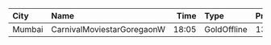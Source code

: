 | City   | Name                       |  Time | Type        | Price | Capacity | Booked |
| :----- | :------------------------- | ----: | :---------- | ----: | -------: | -----: |
| Mumbai | CarnivalMoviestarGoregaonW | 18:05 | GoldOffline |  130₹ |       23 |      1 |